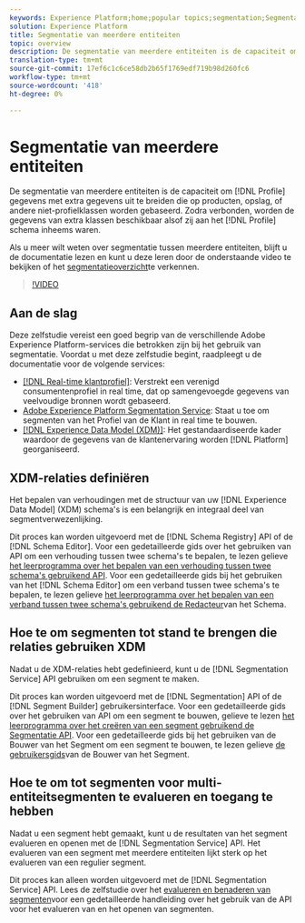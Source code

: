 ```yaml
---
keywords: Experience Platform;home;popular topics;segmentation;Segmentation;segment service;segments;Segments;multi-entity;multi-entity segmentation;multi-entity segments;
solution: Experience Platform
title: Segmentatie van meerdere entiteiten
topic: overview
description: De segmentatie van meerdere entiteiten is de capaciteit om de gegevens van het Profiel met extra gegevens uit te breiden die op producten, opslag, of andere niet-profielklassen worden gebaseerd. Zodra verbonden, worden de gegevens van extra klassen beschikbaar alsof zij aan het schema van het Profiel inheems waren.
translation-type: tm+mt
source-git-commit: 17ef6c1c6ce58db2b65f1769edf719b98d260fc6
workflow-type: tm+mt
source-wordcount: '418'
ht-degree: 0%

---
```



# Segmentatie van meerdere entiteiten

De segmentatie van meerdere entiteiten is de capaciteit om [!DNL Profile] gegevens met extra gegevens uit te breiden die op producten, opslag, of andere niet-profielklassen worden gebaseerd. Zodra verbonden, worden de gegevens van extra klassen beschikbaar alsof zij aan het [!DNL Profile] schema inheems waren.

Als u meer wilt weten over segmentatie tussen meerdere entiteiten, blijft u de documentatie lezen en kunt u deze leren door de onderstaande video te bekijken of het [segmentatieoverzicht](./home.md)te verkennen.

>[!VIDEO](https://video.tv.adobe.com/v/28947?quality=12&learn=on)

## Aan de slag

Deze zelfstudie vereist een goed begrip van de verschillende Adobe Experience Platform-services die betrokken zijn bij het gebruik van segmentatie. Voordat u met deze zelfstudie begint, raadpleegt u de documentatie voor de volgende services:

- [[!DNL Real-time klantprofiel]](../profile/home.md): Verstrekt een verenigd consumentenprofiel in real time, dat op samengevoegde gegevens van veelvoudige bronnen wordt gebaseerd.
- [Adobe Experience Platform Segmentation Service](./home.md): Staat u toe om segmenten van het Profiel van de Klant in real time te bouwen.
- [[!DNL Experience Data Model (XDM)]](../xdm/home.md): Het gestandaardiseerde kader waardoor de gegevens van de klantenervaring worden [!DNL Platform] georganiseerd.

## XDM-relaties definiëren

Het bepalen van verhoudingen met de structuur van uw [!DNL Experience Data Model] (XDM) schema&#39;s is een belangrijk en integraal deel van segmentverwezenlijking.

Dit proces kan worden uitgevoerd met de [!DNL Schema Registry] API of de [!DNL Schema Editor]. Voor een gedetailleerde gids over het gebruiken van API om een verhouding tussen twee schema&#39;s te bepalen, te lezen gelieve [het leerprogramma over het bepalen van een verhouding tussen twee schema&#39;s gebruikend API](../xdm/tutorials/relationship-api.md). Voor een gedetailleerde gids bij het gebruiken van het [!DNL Schema Editor] om een verband tussen twee schema&#39;s te bepalen, te lezen gelieve [het leerprogramma over het bepalen van een verband tussen twee schema&#39;s gebruikend de Redacteur](../xdm/tutorials/relationship-ui.md)van het Schema.

## Hoe te om segmenten tot stand te brengen die relaties gebruiken XDM

Nadat u de XDM-relaties hebt gedefinieerd, kunt u de [!DNL Segmentation Service] API gebruiken om een segment te maken.

Dit proces kan worden uitgevoerd met de [!DNL Segmentation] API of de [!DNL Segment Builder] gebruikersinterface. Voor een gedetailleerde gids over het gebruiken van API om een segment te bouwen, gelieve te lezen [het leerprogramma over het creëren van een segment gebruikend de Segmentatie API](./tutorials/create-a-segment.md). Voor een gedetailleerde gids bij het gebruiken van de Bouwer van het Segment om een segment te bouwen, te lezen gelieve [de gebruikersgids](./ui/overview.md)van de Bouwer van het Segment.

## Hoe te om tot segmenten voor multi-entiteitsegmenten te evalueren en toegang te hebben

Nadat u een segment hebt gemaakt, kunt u de resultaten van het segment evalueren en openen met de [!DNL Segmentation Service] API. Het evalueren van een segment met meerdere entiteiten lijkt sterk op het evalueren van een regulier segment.

Dit proces kan alleen worden uitgevoerd met de [!DNL Segmentation Service] API. Lees de zelfstudie over het [evalueren en benaderen van segmenten](./tutorials/evaluate-a-segment.md)voor een gedetailleerde handleiding over het gebruik van de API voor het evalueren van en het openen van segmenten.